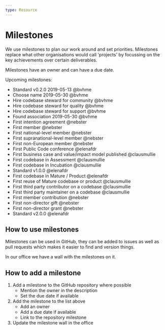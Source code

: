 ```yaml
---
type: Resource
---
```


# Milestones

We use milestones to plan our work around and set priorities. Milestones replace what other organisations would call 'projects' by focussing on the key achievements over certain deliverables.

Milestones have an owner and can have a due date.

Upcoming milestones:

* Standard v0.2.0 2019-05-13 @bvhme
* Choose name 2019-05-30 @bvhme
* Hire codebase steward for community @bvhme
* Hire codebase steward for quality @bvhme
* Hire codebase steward for support @bvhme
* Found association 2019-05-30 @bvhme
* First intention agreement @nebster
* First member @nebster
* First national-level member @nebster
* First supranational-level member @nebster
* First non-European member @nebster
* First Public Code conference @elenafdr
* First business case and value/impact model published @clausmullie
* First codebase in Assessment @clausmullie
* First codebase in Incubation @clausmullie
* Standard v1.0.0 @elenafdr
* First codebase in Mature / Product @elenafdr
* First reuse of Mature codebase or product @clausmullie
* First third party contributor on a codebase @clausmullie
* First third party maintainer on a codebase @clausmullie
* First member contribution @nebster
* First non-director gift @nebster
* First non-director grant @nebster
* Standard v2.0.0 @elenafdr

## How to use milestones

Milestones can be used in GitHub, they can be added to issues as well as pull requests which makes it easier to find and version things.

In our office we have a wall with the milestones on it.

## How to add a milestone

1. Add a milestone to the GitHub repository where possible
    * Mention the owner in the description
    * Set the due date if available
2. Add the milestone to the list above
    * Add an owner
    * Add a due date if available
    * Link to the repository milestone
3. Update the milestone wall in the office
